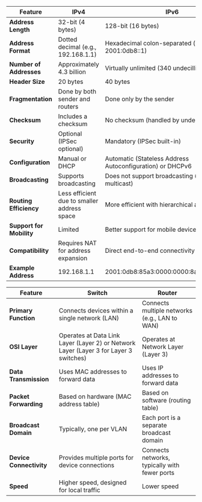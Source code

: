 | **Feature**            | **IPv4**                                         | **IPv6**                                        |
|-------------------------|-------------------------------------------------|------------------------------------------------|
| **Address Length**     | 32-bit (4 bytes)                                | 128-bit (16 bytes)                             |
| **Address Format**     | Dotted decimal (e.g., 192.168.1.1)              | Hexadecimal colon-separated (e.g., 2001:0db8::1) |
| **Number of Addresses**| Approximately 4.3 billion                      | Virtually unlimited (340 undecillion)          |
| **Header Size**        | 20 bytes                                        | 40 bytes                                       |
| **Fragmentation**      | Done by both sender and routers                 | Done only by the sender                        |
| **Checksum**           | Includes a checksum                            | No checksum (handled by underlying layers)     |
| **Security**           | Optional (IPSec optional)                      | Mandatory (IPSec built-in)                     |
| **Configuration**      | Manual or DHCP                                 | Automatic (Stateless Address Autoconfiguration) or DHCPv6 |
| **Broadcasting**       | Supports broadcasting                          | Does not support broadcasting (uses multicast) |
| **Routing Efficiency** | Less efficient due to smaller address space    | More efficient with hierarchical addressing    |
| **Support for Mobility**| Limited                                       | Better support for mobile devices             |
| **Compatibility**      | Requires NAT for address expansion             | Direct end-to-end connectivity                 |
| **Example Address**    | 192.168.1.1                                    | 2001:0db8:85a3:0000:0000:8a2e:0370:7334       |

| **Feature**            | **Switch**                                       | **Router**                                      |
|-------------------------|-------------------------------------------------|------------------------------------------------|
| **Primary Function**   | Connects devices within a single network (LAN)  | Connects multiple networks (e.g., LAN to WAN) |
| **OSI Layer**          | Operates at Data Link Layer (Layer 2) or Network Layer (Layer 3 for Layer 3 switches) | Operates at Network Layer (Layer 3)           |
| **Data Transmission**  | Uses MAC addresses to forward data              | Uses IP addresses to forward data             |
| **Packet Forwarding**  | Based on hardware (MAC address table)           | Based on software (routing table)             |
| **Broadcast Domain**   | Typically, one per VLAN                         | Each port is a separate broadcast domain       |
| **Device Connectivity**| Provides multiple ports for device connections  | Connects networks, typically with fewer ports |
| **Speed**              | Higher speed, designed for local traffic        | Lower speed
